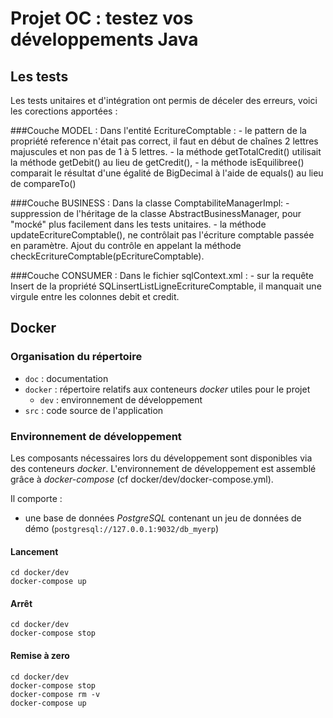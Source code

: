 # Projet OC : testez vos développements Java

## Les tests
Les tests unitaires et d'intégration ont permis de déceler des erreurs, voici les corections apportées :

###Couche MODEL :
Dans l'entité EcritureComptable :
	- le pattern de la propriété reference n'était pas correct, il faut en début de chaînes 2 lettres majuscules et non pas de 1 à 5 lettres.
	- la méthode getTotalCredit() utilisait la méthode getDebit() au lieu de getCredit(),
	- la méthode isEquilibree() comparait le résultat d'une égalité de BigDecimal à l'aide de equals() au lieu de compareTo()

###Couche BUSINESS :
Dans la classe ComptabiliteManagerImpl:
	- suppression de l'héritage de la classe AbstractBusinessManager, pour "mocké" plus facilement dans les tests unitaires.
	- la méthode updateEcritureComptable(), ne contrôlait pas l'écriture comptable passée en paramètre. 
	Ajout du contrôle en appelant la méthode checkEcritureComptable(pEcritureComptable).
		
###Couche CONSUMER :
Dans le fichier sqlContext.xml :
	- sur la requête Insert de la propriété SQLinsertListLigneEcritureComptable, 
	il manquait une virgule entre les colonnes debit et credit.


## Docker
### Organisation du répertoire

*   `doc` : documentation
*   `docker` : répertoire relatifs aux conteneurs _docker_ utiles pour le projet
    *   `dev` : environnement de développement
*   `src` : code source de l'application


### Environnement de développement

Les composants nécessaires lors du développement sont disponibles via des conteneurs _docker_.
L'environnement de développement est assemblé grâce à _docker-compose_
(cf docker/dev/docker-compose.yml).

Il comporte :

*   une base de données _PostgreSQL_ contenant un jeu de données de démo (`postgresql://127.0.0.1:9032/db_myerp`)



#### Lancement

    cd docker/dev
    docker-compose up


#### Arrêt

    cd docker/dev
    docker-compose stop


#### Remise à zero

    cd docker/dev
    docker-compose stop
    docker-compose rm -v
    docker-compose up